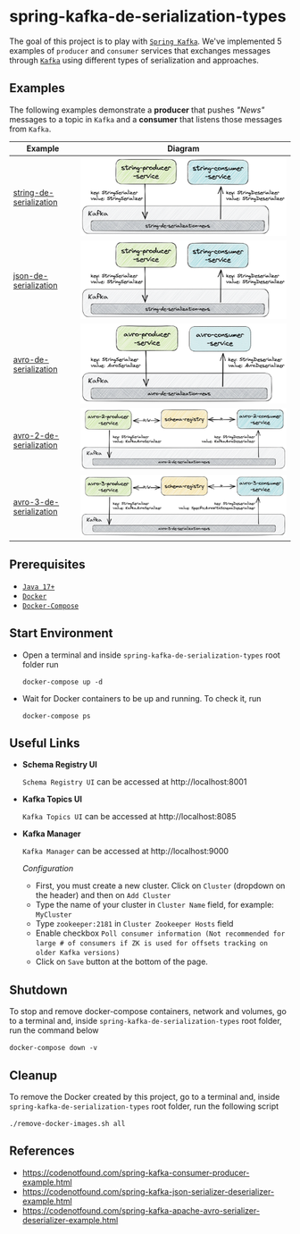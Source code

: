 # spring-kafka-de-serialization-types

The goal of this project is to play with [`Spring Kafka`](https://docs.spring.io/spring-kafka/reference/html/). We've implemented 5 examples of `producer` and `consumer` services that exchanges messages through [`Kafka`](https://kafka.apache.org/) using different types of serialization and approaches.

## Examples

The following examples demonstrate a **producer** that pushes _"News"_ messages to a topic in `Kafka` and a **consumer** that listens those messages from `Kafka`.

| Example                                                                                                                                                            | Diagram                                                                |
|--------------------------------------------------------------------------------------------------------------------------------------------------------------------|------------------------------------------------------------------------|
| [string-de-serialization](https://github.com/ivangfr/spring-kafka-de-serialization-types/tree/master/string-de-serialization#spring-kafka-de-serialization-types)  | ![project-diagram-samples](documentation/string-de-serialization.jpeg) |
| [json-de-serialization](https://github.com/ivangfr/spring-kafka-de-serialization-types/tree/master/json-de-serialization#spring-kafka-de-serialization-types)      | ![project-diagram-samples](documentation/string-de-serialization.jpeg) |
| [avro-de-serialization](https://github.com/ivangfr/spring-kafka-de-serialization-types/tree/master/avro-de-serialization#spring-kafka-de-serialization-types)      | ![project-diagram-samples](documentation/avro-de-serialization.jpeg)   |
| [avro-2-de-serialization](https://github.com/ivangfr/spring-kafka-de-serialization-types/tree/master/avro-2-de-serialization#spring-kafka-de-serialization-types)  | ![project-diagram-samples](documentation/avro-2-de-serialization.jpeg) |
| [avro-3-de-serialization](https://github.com/ivangfr/spring-kafka-de-serialization-types/tree/master/avro-3-de-serialization#spring-kafka-de-serialization-types)  | ![project-diagram-samples](documentation/avro-3-de-serialization.jpeg) |

## Prerequisites

- [`Java 17+`](https://www.oracle.com/java/technologies/downloads/#java17)
- [`Docker`](https://www.docker.com/)
- [`Docker-Compose`](https://docs.docker.com/compose/install/)

## Start Environment

- Open a terminal and inside `spring-kafka-de-serialization-types` root folder run
  ```
  docker-compose up -d
  ```

- Wait for Docker containers to be up and running. To check it, run
  ```
  docker-compose ps
  ```

## Useful Links

- **Schema Registry UI**

  `Schema Registry UI` can be accessed at http://localhost:8001

- **Kafka Topics UI**

  `Kafka Topics UI` can be accessed at http://localhost:8085

- **Kafka Manager**

  `Kafka Manager` can be accessed at http://localhost:9000

  _Configuration_
  - First, you must create a new cluster. Click on `Cluster` (dropdown on the header) and then on `Add Cluster`
  - Type the name of your cluster in `Cluster Name` field, for example: `MyCluster`
  - Type `zookeeper:2181` in `Cluster Zookeeper Hosts` field
  - Enable checkbox `Poll consumer information (Not recommended for large # of consumers if ZK is used for offsets tracking on older Kafka versions)`
  - Click on `Save` button at the bottom of the page.

## Shutdown

To stop and remove docker-compose containers, network and volumes, go to a terminal and, inside `spring-kafka-de-serialization-types` root folder, run the command below
```
docker-compose down -v
```

## Cleanup

To remove the Docker created by this project, go to a terminal and, inside `spring-kafka-de-serialization-types` root folder, run the following script
```
./remove-docker-images.sh all
```

## References

- https://codenotfound.com/spring-kafka-consumer-producer-example.html
- https://codenotfound.com/spring-kafka-json-serializer-deserializer-example.html
- https://codenotfound.com/spring-kafka-apache-avro-serializer-deserializer-example.html